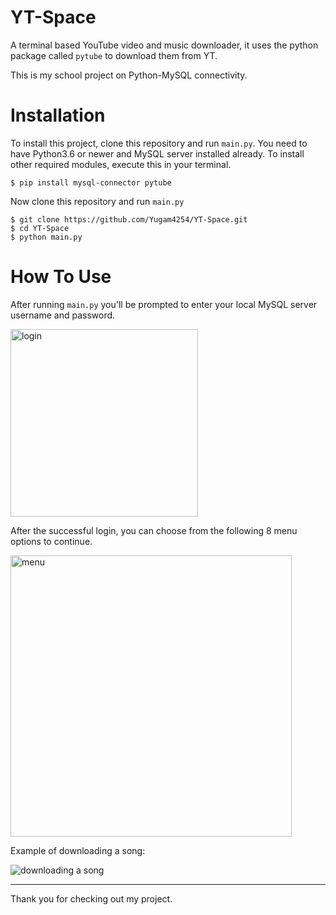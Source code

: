 # YT-Space
A terminal based YouTube video and music downloader, it uses the python package called `pytube` to download them from YT.

This is my school project on Python-MySQL connectivity.
<br/>

# Installation
To install this project, clone this repository and run `main.py`. You need to have Python3.6 or newer and MySQL server installed already. To install other required modules, execute this in your terminal.

```
$ pip install mysql-connector pytube
```

Now clone this repository and run `main.py`
```
$ git clone https://github.com/Yugam4254/YT-Space.git
$ cd YT-Space
$ python main.py
```

# How To Use
After running `main.py` you'll be prompted to enter your local MySQL server username and password.

<img src="https://cdn.discordapp.com/attachments/935157640256970782/935158571656699974/unknown.png" alt="login" width="300" height="">

After the successful login, you can choose from the following 8 menu options to continue.

<img src="https://cdn.discordapp.com/attachments/935157640256970782/935159345786798100/unknown.png" alt="menu" width="450" height="">

Example of downloading a song:

<img src="https://cdn.discordapp.com/attachments/935157640256970782/935161022690525195/unknown.png" alt="downloading a song" width="" height="">

<hr/>

Thank you for checking out my project.